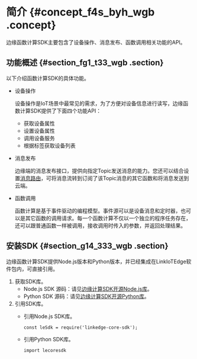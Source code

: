 # 简介 {#concept_f4s_byh_wgb .concept}

边缘函数计算SDK主要包含了设备操作、消息发布、函数调用相关功能的API。

## 功能概述 {#section_fg1_t33_wgb .section}

以下介绍函数计算SDK的具体功能。

-   设备操作

    设备操作是IoT场景中最常见的需求，为了方便对设备信息进行读写，边缘函数计算SDK提供了下面四个功能API：

    -   获取设备属性
    -   设置设备属性
    -   调用设备服务
    -   根据标签获取设备列表
-   消息发布

    边缘端的消息发布接口，提供向指定Topic发送消息的能力。您还可以结合设置[消息路由](../../../../../cn.zh-CN/用户指南/消息路由/设置消息路由.md#)，可将消息流转到订阅了该Topic消息的其它函数和将消息发送到云端。

-   函数调用

    函数计算是基于事件驱动的编程模型。事件源可以是设备消息和定时器，也可以是其它函数的调用请求。每一个函数计算不仅以一个独立的程序任务存在，还可以跟普通函数一样被调用，接收调用时传入的参数，并返回处理结果。


## 安装SDK {#section_g14_333_wgb .section}

边缘函数计算SDK提供Node.js版本和Python版本，并已经集成在LinkIoTEdge软件包内，可直接引用。

1.  获取SDK库。
    -   Node.js SDK 源码：请见[边缘计算SDK开源Node.js库](https://github.com/aliyun/linkedge-core-sdk-nodejs)。
    -   Python SDK 源码：请见[边缘计算SDK开源Python库](https://github.com/aliyun/linkedge-core-sdk-python)。
2.  引用SDK库。
    -   引用Node.js SDK库。

        ```
        const leSdk = require('linkedge-core-sdk');
        ```

    -   引用Python SDK库。

        ```
        import lecoresdk
        ```


